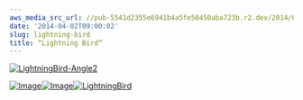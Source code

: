 ```yaml
---
aws_media_src_url: //pub-5541d2355e6941b4a5fe50450aba723b.r2.dev/2014/04/lightningbird-angle2.jpg
date: '2014-04-02T09:00:02'
slug: lightning-bird
title: “Lightning Bird”
---
```


 [![LightningBird-Angle2](//pub-5541d2355e6941b4a5fe50450aba723b.r2.dev/2014/04/lightningbird-angle2.jpg?w=602)](https://assemblique.com/2014/04/02/lightning-bird/lightningbird-angle2/#main)

 [![Image](//pub-5541d2355e6941b4a5fe50450aba723b.r2.dev/2014/04/lightningbird-mouth.jpg?w=650)](//pub-5541d2355e6941b4a5fe50450aba723b.r2.dev/2014/04/lightningbird-mouth.jpg)[![Image](//pub-5541d2355e6941b4a5fe50450aba723b.r2.dev/2014/04/lightningbird-angle.jpg?w=650)](//pub-5541d2355e6941b4a5fe50450aba723b.r2.dev/2014/04/lightningbird-angle.jpg)[![LightningBird](//pub-5541d2355e6941b4a5fe50450aba723b.r2.dev/2014/04/lightningbird.jpg?w=602)](https://assemblique.com/2014/04/02/lightning-bird/lightningbird/#main)